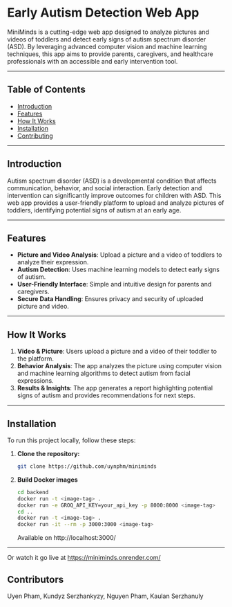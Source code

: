 # Early Autism Detection Web App

MiniMinds is a cutting-edge web app designed to analyze pictures and videos of toddlers and detect early signs of autism spectrum disorder (ASD). By leveraging advanced computer vision and machine learning techniques, this app aims to provide parents, caregivers, and healthcare professionals with an accessible and early intervention tool.

---

## Table of Contents
- [Introduction](#introduction)
- [Features](#features)
- [How It Works](#how-it-works)
- [Installation](#installation)
- [Contributing](#contributing)

---

## Introduction
Autism spectrum disorder (ASD) is a developmental condition that affects communication, behavior, and social interaction. Early detection and intervention can significantly improve outcomes for children with ASD. This web app provides a user-friendly platform to upload and analyze pictures of toddlers, identifying potential signs of autism at an early age.

---

## Features
- **Picture and Video Analysis**: Upload a picture and a video of toddlers to analyze their expression.
- **Autism Detection**: Uses machine learning models to detect early signs of autism.
- **User-Friendly Interface**: Simple and intuitive design for parents and caregivers.
- **Secure Data Handling**: Ensures privacy and security of uploaded picture and video.

---

## How It Works
1. **Video & Picture**: Users upload a picture and a video of their toddler to the platform.
2. **Behavior Analysis**: The app analyzes the picture using computer vision and machine learning algorithms to detect autism from facial expressions.
3. **Results & Insights**: The app generates a report highlighting potential signs of autism and provides recommendations for next steps.
   
---

## Installation
To run this project locally, follow these steps:

1. **Clone the repository:**
   ```bash
   git clone https://github.com/uynphm/miniminds
   ```

2. **Build Docker images**
   ```bash
   cd backend
   docker run -t <image-tag> .
   docker run -e GROQ_API_KEY=your_api_key -p 8000:8000 <image-tag>
   cd ..
   docker run -t <image-tag> .
   docker run -it --rm -p 3000:3000 <image-tag>
   ```
   Available on http://localhost:3000/
---

Or watch it go live at https://miniminds.onrender.com/

## Contributors
Uyen Pham, Kundyz Serzhankyzy, Nguyen Pham, Kaulan Serzhanuly
